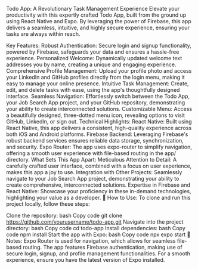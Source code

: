 Todo App: A Revolutionary Task Management Experience
Elevate your productivity with this expertly crafted Todo App, built from the ground up using React Native and Expo. By leveraging the power of Firebase, this app delivers a seamless, intuitive, and highly secure experience, ensuring your tasks are always within reach.

Key Features:
Robust Authentication: Secure login and signup functionality, powered by Firebase, safeguards your data and ensures a hassle-free experience.
Personalized Welcome: Dynamically updated welcome text addresses you by name, creating a unique and engaging experience.
Comprehensive Profile Management: Upload your profile photo and access your LinkedIn and GitHub profiles directly from the login menu, making it easy to manage your online presence.
Intuitive Task Management: Create, edit, and delete tasks with ease, using the app's thoughtfully designed interface.
Seamless Navigation: Effortlessly switch between the Todo App, your Job Search App project, and your GitHub repository, demonstrating your ability to create interconnected solutions.
Customizable Menu: Access a beautifully designed, three-dotted menu icon, revealing options to visit GitHub, LinkedIn, or sign out.
Technical Highlights:
React Native: Built using React Native, this app delivers a consistent, high-quality experience across both iOS and Android platforms.
Firebase Backend: Leveraging Firebase's robust backend services ensures reliable data storage, synchronization, and security.
Expo Router: The app uses expo-router to simplify navigation, offering a smooth user experience with file-based routing in the app/ directory.
What Sets This App Apart:
Meticulous Attention to Detail: A carefully crafted user interface, combined with a focus on user experience, makes this app a joy to use.
Integration with Other Projects: Seamlessly navigate to your Job Search App project, demonstrating your ability to create comprehensive, interconnected solutions.
Expertise in Firebase and React Native: Showcase your proficiency in these in-demand technologies, highlighting your value as a developer.
🚀 How to Use:
To clone and run this project locally, follow these steps:

Clone the repository:
bash
Copy code
git clone https://github.com/yourusername/todo-app.git
Navigate into the project directory:
bash
Copy code
cd todo-app
Install dependencies:
bash
Copy code
npm install
Start the app with Expo:
bash
Copy code
npx expo start
📝 Notes:
Expo Router is used for navigation, which allows for seamless file-based routing.
The app features Firebase authentication, making use of secure login, signup, and profile management functionalities.
For a smooth experience, ensure you have the latest version of Expo installed.
